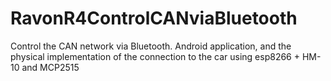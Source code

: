 # RavonR4ControlCANviaBluetooth
Control the CAN network via Bluetooth. Android application, and the physical implementation of the connection to the car using esp8266 + HM-10 and MCP2515
